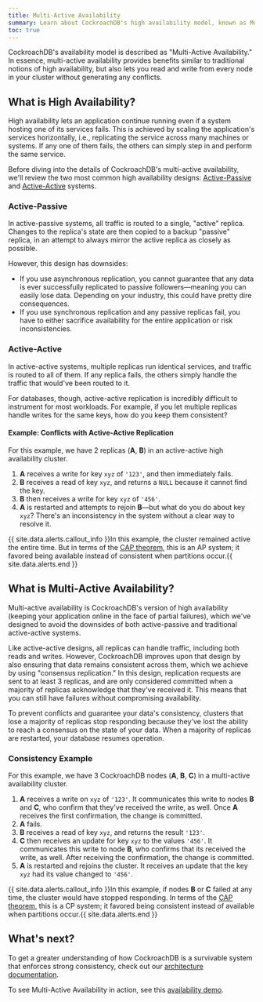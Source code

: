 ```yaml
---
title: Multi-Active Availability
summary: Learn about CockroachDB's high availability model, known as Multi-Active Availability.
toc: true
---
```


CockroachDB's availability model is described as "Multi-Active Availability." In essence, multi-active availability provides benefits similar to traditional notions of high availability, but also lets you read and write from every node in your cluster without generating any conflicts.


## What is High Availability?

High availability lets an application continue running even if a system hosting one of its services fails. This is achieved by scaling the application's services horizontally, i.e., replicating the service across many machines or systems. If any one of them fails, the others can simply step in and perform the same service.

Before diving into the details of CockroachDB's multi-active availability, we'll review the two most common high availability designs: [Active-Passive](#active-passive) and [Active-Active](#active-active) systems.

### Active-Passive

In active-passive systems, all traffic is routed to a single, "active" replica. Changes to the replica's state are then copied to a backup "passive" replica, in an attempt to always mirror the active replica as closely as possible.

However, this design has downsides:

- If you use asynchronous replication, you cannot guarantee that any data is ever successfully replicated to passive followers––meaning you can easily lose data. Depending on your industry, this could have pretty dire consequences.
- If you use synchronous replication and any passive replicas fail, you have to either sacrifice availability for the entire application or risk inconsistencies.

### Active-Active

In active-active systems, multiple replicas run identical services, and traffic is routed to all of them. If any replica fails, the others simply handle the traffic that would've been routed to it.

For databases, though, active-active replication is incredibly difficult to instrument for most workloads. For example, if you let multiple replicas handle writes for the same keys, how do you keep them consistent?

#### Example: Conflicts with Active-Active Replication

For this example, we have 2 replicas (**A**, **B**) in an active-active high availability cluster.

1. **A** receives a write for key `xyz` of `'123'`, and then immediately fails.
2. **B** receives a read of key `xyz`, and returns a `NULL` because it cannot find the key.
3. **B** then receives a write for key `xyz` of `'456'`.
4. **A** is restarted and attempts to rejoin **B**––but what do you do about key `xyz`? There's an inconsistency in the system without a clear way to resolve it.

{{ site.data.alerts.callout_info }}In this example, the cluster remained active the entire time. But in terms of the <a href="https://en.wikipedia.org/wiki/CAP_theorem">CAP theorem</a>, this is an AP system; it favored being available instead of consistent when partitions occur.{{ site.data.alerts.end }}

## What is Multi-Active Availability?

Multi-active availability is CockroachDB's version of high availability (keeping your application online in the face of partial failures), which we've designed to avoid the downsides of both active-passive and traditional active-active systems.

Like active-active designs, all replicas can handle traffic, including both reads and writes. However, CockroachDB improves upon that design by also ensuring that data remains consistent across them, which we achieve by using "consensus replication." In this design, replication requests are sent to at least 3 replicas, and are only considered committed when a majority of replicas acknowledge that they've received it. This means that you can still have failures without compromising availability.

To prevent conflicts and guarantee your data's consistency, clusters that lose a majority of replicas stop responding because they've lost the ability to reach a consensus on the state of your data. When a majority of replicas are restarted, your database resumes operation.

### Consistency Example

For this example, we have 3 CockroachDB nodes (**A**, **B**, **C**) in a multi-active availability cluster.

1. **A** receives a write on `xyz` of `'123'`. It communicates this write to nodes **B** and **C**, who confirm that they've received the write, as well. Once **A** receives the first confirmation, the change is committed.
2. **A** fails.
3. **B** receives a read of key `xyz`, and returns the result `'123'`.
4. **C** then receives an update for key `xyz` to the values `'456'`. It communicates this write to node **B**, who confirms that its received the write, as well. After receiving the confirmation, the change is committed.
5. **A** is restarted and rejoins the cluster. It receives an update that the key `xyz` had its value changed to `'456'`.

{{ site.data.alerts.callout_info }}In this example, if nodes <strong>B</strong> or <strong>C</strong> failed at any time, the cluster would have stopped responding. In terms of the <a href="https://en.wikipedia.org/wiki/CAP_theorem">CAP theorem</a>, this is a CP system; it favored being consistent instead of available when partitions occur.{{ site.data.alerts.end }}

## What's next?

To get a greater understanding of how CockroachDB is a survivable system that enforces strong consistency, check out our [architecture documentation](architecture/overview.html).

To see Multi-Active Availability in action, see this [availability demo](demo-fault-tolerance-and-recovery.html).
